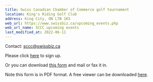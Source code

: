 ```yaml
---
title: Swiss Canadian Chamber of Commerce golf tournament
location: King's Riding Golf Club
address: King City, ON L7B 1K5
web_url: https://www.swissbiz.ca/upcoming_events.php
web_url_name: SCCC upcoming events
last_modified_at: 2022-06-11
---
```


Contact: <sccc@swissbiz.ca>

Please click [here][register] to sign up.

Or you can download [this form][form] and mail or fax it in.

Note this form is in PDF format. A free viewer can be downloaded
[here][acrobat].

[register]: <https://www.swissbiz.ca/event_details.php?id=90>
[form]: <http://swissclubtoronto.ca/wp-content/uploads/2015/03/Sponsorship-Package-2015.pdf>
[acrobat]: <https://www.adobe.com/ca/acrobat/pdf-reader.html>
